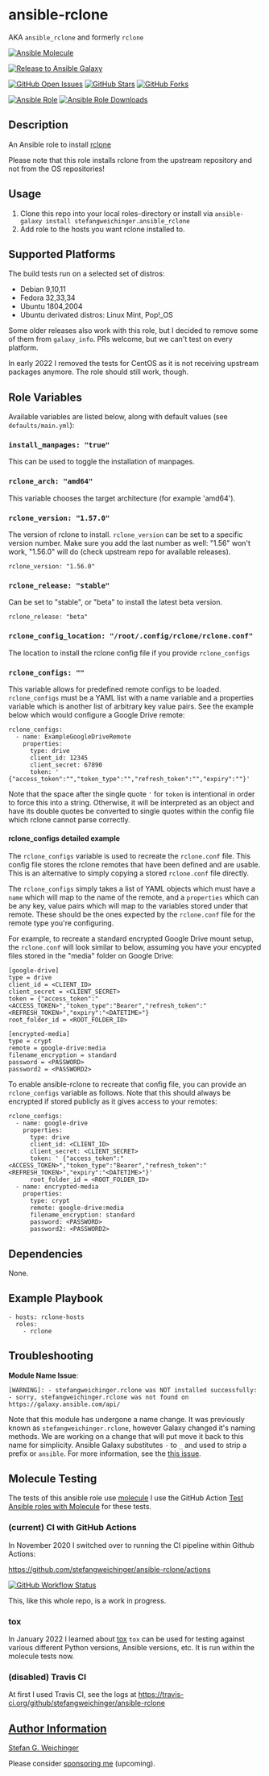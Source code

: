 # ansible-rclone
AKA `ansible_rclone` and formerly `rclone`

[![Ansible Molecule](https://github.com/stefangweichinger/ansible-rclone/actions/workflows/molecule.yml/badge.svg)](https://github.com/stefangweichinger/ansible-rclone/actions/workflows/molecule.yml)

[![Release to Ansible Galaxy](https://github.com/stefangweichinger/ansible-rclone/actions/workflows/galaxy.yml/badge.svg)](https://github.com/stefangweichinger/ansible-rclone/actions/workflows/galaxy.yml)

[![GitHub Open Issues](https://img.shields.io/github/issues/stefangweichinger/ansible-rclone.svg)](https://github.com/stefangweichinger/ansible-rclone/issues)
[![GitHub Stars](https://img.shields.io/github/stars/stefangweichinger/ansible-rclone.svg)](https://github.com/stefangweichinger/ansible-rclone)
[![GitHub Forks](https://img.shields.io/github/forks/stefangweichinger/ansible-rclone.svg)](https://github.com/stefangweichinger/ansible-rclone)

[![Ansible Role](https://img.shields.io/ansible/role/46861.svg)](https://galaxy.ansible.com/stefangweichinger/ansible_rclone)
[![Ansible Role Downloads](https://img.shields.io/ansible/role/d/46861.svg)](https://galaxy.ansible.com/stefangweichinger/ansible_rclone)

## Description

An Ansible role to install [rclone](https://github.com/ncw/rclone)

Please note that this role installs rclone from the upstream repository and not from the OS repositories!

## Usage

1. Clone this repo into your local roles-directory or install via `ansible-galaxy install stefangweichinger.ansible_rclone`
2. Add role to the hosts you want rclone installed to.

## Supported Platforms

The build tests run on a selected set of distros:

* Debian 9,10,11
* Fedora 32,33,34
* Ubuntu 1804,2004
* Ubuntu derivated distros: Linux Mint, Pop!\_OS

Some older releases also work with this role, but I decided to remove some of them from `galaxy_info`.
PRs welcome, but we can't test on every platform.

In early 2022 I removed the tests for CentOS as it is not receiving upstream packages anymore.
The role should still work, though.

## Role Variables

Available variables are listed below, along with default values (see `defaults/main.yml`):

### `install_manpages: "true"`

This can be used to toggle the installation of manpages.

### `rclone_arch: "amd64"`

This variable chooses the target architecture (for example 'amd64').

### `rclone_version: "1.57.0"`

The version of rclone to install. `rclone_version` can be set to a specific version number.
Make sure you add the last number as well: "1.56" won't work, "1.56.0" will do (check upstream repo for available releases).

    rclone_version: "1.56.0"

### `rclone_release: "stable"`

Can be set to "stable", or "beta" to install the latest beta version.

    rclone_release: "beta"

### `rclone_config_location: "/root/.config/rclone/rclone.conf"`

The location to install the rclone config file if you provide `rclone_configs`

### `rclone_configs: ""`

This variable allows for predefined remote configs to be loaded. `rclone_configs` must be a YAML list with a name variable and a properties variable which is another list of arbitrary key value pairs. See the example below which would configure a Google Drive remote:

```
rclone_configs:
  - name: ExampleGoogleDriveRemote
    properties:
      type: drive
      client_id: 12345
      client_secret: 67890
      token: ' {"access_token":"","token_type":"","refresh_token":"","expiry":""}'
```

Note that the space after the single quote `'` for `token` is intentional in order to force this into a string. Otherwise, it will be interpreted as an object and have its double quotes be converted to single quotes within the config file which rclone cannot parse correctly.

#### rclone_configs detailed example

The `rclone_configs` variable is used to recreate the `rclone.conf` file. This config file stores the rclone remotes that have been defined and are usable. This is an alternative to simply copying a stored `rclone.conf` file directly.

The `rclone_configs` simply takes a list of YAML objects which must have a `name` which will map to the name of the remote, and a `properties` which can be any key, value pairs which will map to the variables stored under that remote. These should be the ones expected by the `rclone.conf` file for the remote type you're configuring.

For example, to recreate a standard encrypted Google Drive mount setup, the `rclone.conf` will look similar to below, assuming you have your encypted files stored in the "media" folder on Google Drive:

```
[google-drive]
type = drive
client_id = <CLIENT_ID>
client_secret = <CLIENT_SECRET>
token = {"access_token":"<ACCESS_TOKEN>","token_type":"Bearer","refresh_token":"<REFRESH_TOKEN>","expiry":"<DATETIME>"}
root_folder_id = <ROOT_FOLDER_ID>

[encrypted-media]
type = crypt
remote = google-drive:media
filename_encryption = standard
password = <PASSWORD>
password2 = <PASSWORD2>
```

To enable ansible-rclone to recreate that config file, you can provide an `rclone_configs` variable as follows.
Note that this should always be encrypted if stored publicly as it gives access to your remotes:

```
rclone_configs:
  - name: google-drive
    properties:
      type: drive
      client_id: <CLIENT_ID>
      client_secret: <CLIENT_SECRET>
      token: ' {"access_token":"<ACCESS_TOKEN>","token_type":"Bearer","refresh_token":"<REFRESH_TOKEN>","expiry":"<DATETIME>"}'
      root_folder_id = <ROOT_FOLDER_ID>
  - name: encrypted-media
    properties:
      type: crypt
      remote: google-drive:media
      filename_encryption: standard
      password: <PASSWORD>
      password2: <PASSWORD2>

```

## Dependencies

None.

## Example Playbook

    - hosts: rclone-hosts
      roles:
        - rclone

## Troubleshooting

**Module Name Issue**:
```
[WARNING]: - stefangweichinger.rclone was NOT installed successfully: - sorry, stefangweichinger.rclone was not found on https://galaxy.ansible.com/api/
```

Note that this module has undergone a name change. It was previously known as `stefangweichinger.rclone`, however Galaxy changed it's naming methods. We are working on a change that will put move it back to this name for simplicity. Ansible Galaxy substitutes `-` to `_` and used to strip a prefix or `ansible`. For more information, see the [this issue](https://github.com/stefangweichinger/ansible-rclone/issues/48).

## Molecule Testing

The tests of this ansible role use [molecule](https://molecule.readthedocs.io/en/latest/index.html)
I use the GitHub Action [Test Ansible roles with Molecule](https://github.com/marketplace/actions/test-ansible-roles-with-molecule) for these tests.

### (current) CI with GitHub Actions

In November 2020 I switched over to running the CI pipeline within Github Actions:

https://github.com/stefangweichinger/ansible-rclone/actions

[![GitHub Workflow Status](https://img.shields.io/github/workflow/status/stefangweichinger/ansible-rclone/Molecule?label=GitHub%20Workflow%20Molecule)](https://github.com/stefangweichinger/ansible-rclone/actions)

This, like this whole repo, is a work in progress.

### tox

In January 2022 I learned about [tox](https://tox.wiki/en/latest/)
`tox` can be used for testing against various different Python versions, Ansible versions, etc.
It is run within the molecule tests now.

### (disabled) Travis CI

At first I used Travis CI, see the logs at https://travis-ci.org/github/stefangweichinger/ansible-rclone

## [Author Information](#author-information)

[Stefan G. Weichinger](https://www.oops.co.at/)

Please consider [sponsoring me](https://github.com/sponsors/stefangweichinger) (upcoming).

